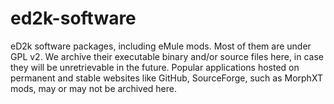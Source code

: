 # ed2k-software
eD2k software packages, including eMule mods. Most of them are under GPL v2. We archive their executable binary and/or source files here, in case they will be unretrievable in the future. Popular applications hosted on permanent and stable websites like GitHub, SourceForge, such as MorphXT mods, may or may not be archived here.
